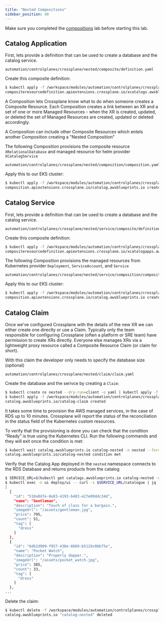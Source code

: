 ```yaml
---
title: "Nested Compositions"
sidebar_position: 40
---
```


Make sure you completed the [compositions](/docs/automation/controlplanes/crossplane/compositions) lab before starting this lab.

## Catalog Application
First, lets provide a definition that can be used to create a database and the catalog service.

```file
automation/controlplanes/crossplane/nested/composite/definition.yaml
```

Create this composite definition:

```bash
$ kubectl apply -f /workspace/modules/automation/controlplanes/crossplane/nested/composite/definition.yaml
compositeresourcedefinition.apiextensions.crossplane.io/xcatalogs.awsblueprints.io created
```

A Composition lets Crossplane know what to do when someone creates a Composite Resource. Each Composition creates a link between an XR and a set of one or more Managed Resources - when the XR is created, updated, or deleted the set of Managed Resources are created, updated or deleted accordingly.

A Composition can include other Composite Resources which entels another Composition creating a "Nested Composition"

The following Composition provisions the composite resource `XRelationalDatabase` and managed resource for helm provider `XCatalogService`


```file
automation/controlplanes/crossplane/nested/composition/composition.yaml
```

Apply this to our EKS cluster:

```bash
$ kubectl apply -f /workspace/modules/automation/controlplanes/crossplane/nested/composition/composition.yaml
composition.apiextensions.crossplane.io/catalog.awsblueprints.io created
```





## Catalog Service

First, lets provide a definition that can be used to create a database and the catalog service.

```file
automation/controlplanes/crossplane/nested/service/composite/definition.yaml
```


Create this composite definition:

```bash
$ kubectl apply -f /workspace/modules/automation/controlplanes/crossplane/nested/service/composite/definition.yaml
compositeresourcedefinition.apiextensions.crossplane.io/xcatalogapps.awsblueprints.io created
```


The following Composition provisions the managed resources from Kubernetes provider `Deployment`, `ServiceAccount`, and `Service`


```file
automation/controlplanes/crossplane/nested/service/composition/composition.yaml
```

Apply this to our EKS cluster:

```bash
$ kubectl apply -f /workspace/modules/automation/controlplanes/crossplane/nested/service/composition/composition.yaml
composition.apiextensions.crossplane.io/catalog.awsblueprints.io created
```





## Catalog Claim


Once we’ve configured Crossplane with the details of the new XR we can either create one directly or use a Claim. Typically only the team responsible for configuring Crossplane (often a platform or SRE team) have permission to create XRs directly. Everyone else manages XRs via a lightweight proxy resource called a Composite Resource Claim (or claim for short).

With this claim the developer only needs to specify the database size (optional)

```file
automation/controlplanes/crossplane/nested/claim/claim.yaml
```

Create the database and the serivce by creating a `Claim`:

```bash
$ kubectl create ns nested --dry-run=client -o yaml | kubectl apply -f -
$ kubectl apply -f /workspace/modules/automation/controlplanes/crossplane/nested/claim/claim.yaml
catalog.awsblueprints.io/catalog-claim created
```

It takes some time to provision the AWS managed services, in the case of RDS up to 10 minutes. Crossplane will report the status of the reconciliation in the status field of the Kubernetes custom resources.

To verify that the provisioning is done you can check that the condition “Ready” is true using the Kubernetes CLI. Run the following commands and they will exit once the condition is met:

```bash timeout=1200
$ kubectl wait catalog.awsblueprints.io catalog-nested -n nested --for=condition=Ready --timeout=20m
catalog.awsblueprints.io/catalog-nested condition met
```

Verify that the Catalog App deployed in the `nested` namespace connects to the RDS Database and returns products from the catalog

```bash
$ SERVICE_URL=$(kubectl get catalogs.awsblueprints.io catalog-nested -n nested --template="{{.status.serviceURL}}")
$ kubectl exec -n ui deploy/ui -- curl -s $SERVICE_URL/catalogue | jq .
[
  {
    "id": "510a0d7e-8e83-4193-b483-e27e09ddc34d",
    "name": "Gentleman",
    "description": "Touch of class for a bargain.",
    "imageUrl": "/assets/gentleman.jpg",
    "price": 795,
    "count": 51,
    "tag": [
      "dress"
    ]
  },
  {
    "id": "6d62d909-f957-430e-8689-b5129c0bb75e",
    "name": "Pocket Watch",
    "description": "Properly dapper.",
    "imageUrl": "/assets/pocket_watch.jpg",
    "price": 385,
    "count": 33,
    "tag": [
      "dress"
    ]
  },
...
```

Delete the claim:
```bash test=false
$ kubectl delete -f /workspace/modules/automation/controlplanes/crossplane/nested/claim/claim.yaml
catalog.awsblueprints.io "catalog-nested" deleted
```

